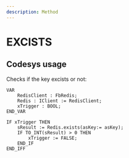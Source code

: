 ```yaml
---
description: Method
---
```


# EXCISTS

## Codesys usage

Checks if the key excists or not:

```
VAR	
	RedisClient : FbRedis;
	Redis : IClient := RedisClient;
	xTrigger : BOOL;
END_VAR
```

```
IF xTrigger THEN	
	sResult := Redis.exists(asKey:= asKey);
	IF TO_INT(sResult) > 0 THEN
		xTrigger := FALSE;
	END_IF
END_IFF
```
